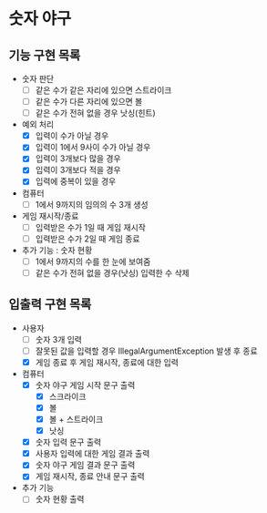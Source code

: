 # 숫자 야구

## 기능 구현 목록

- 숫자 판단
  - [ ] 같은 수가 같은 자리에 있으면 스트라이크
  - [ ] 같은 수가 다른 자리에 있으면 볼
  - [ ] 같은 수가 전혀 없을 경우 낫싱(힌트)
- 예외 처리
  - [x] 입력이 수가 아닐 경우
  - [x] 입력이 1에서 9사이 수가 아닐 경우
  - [x] 입력이 3개보다 많을 경우
  - [x] 입력이 3개보다 적을 경우
  - [x] 입력에 중복이 있을 경우
- 컴퓨터
  - [ ] 1에서 9까지의 임의의 수 3개 생성
- 게임 재시작/종료
  - [ ] 입력받은 수가 1일 때 게임 재시작
  - [ ] 입력받은 수가 2일 때 게임 종료
- 추가 기능 : 숫자 현황
  - [ ] 1에서 9까지의 수를 한 눈에 보여줌
  - [ ] 같은 수가 전혀 없을 경우(낫싱) 입력한 수 삭제

## 입출력 구현 목록

- 사용자
  - [ ] 숫자 3개 입력
  - [ ] 잘못된 값을 입력할 경우 IllegalArgumentException 발생 후 종료
  - [x] 게임 종료 후 게임 재시작, 종료에 대한 입력
- 컴퓨터
  - [x] 숫자 야구 게임 시작 문구 출력
    - [x] 스크라이크
    - [x] 볼
    - [x] 볼 + 스트라이크
    - [x] 낫싱
  - [x] 숫자 입력 문구 출력
  - [x] 사용자 입력에 대한 게임 결과 출력
  - [x] 숫자 야구 게임 결과 문구 출력
  - [x] 게임 재시작, 종료 안내 문구 출력
- 추가 기능
  - [ ] 숫자 현황 출력